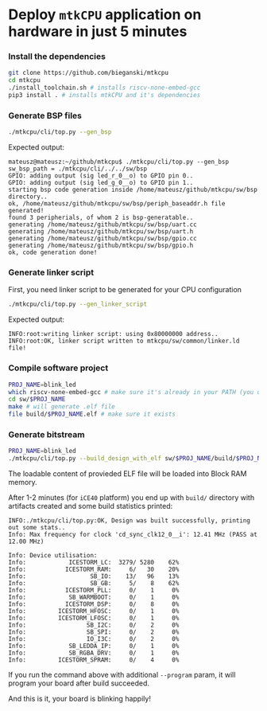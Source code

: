 # Deploy `mtkCPU` application on hardware in just 5 minutes

### Install the dependencies

```sh
git clone https://github.com/bieganski/mtkcpu
cd mtkcpu
./install_toolchain.sh # installs riscv-none-embed-gcc
pip3 install . # installs mtkCPU and it's dependencies
```

### Generate BSP files

```sh
./mtkcpu/cli/top.py --gen_bsp
```

Expected output:

```
mateusz@mateusz:~/github/mtkcpu$ ./mtkcpu/cli/top.py --gen_bsp
sw_bsp_path = ./mtkcpu/cli/../../sw/bsp
GPIO: adding output (sig led_r_0__o) to GPIO pin 0..
GPIO: adding output (sig led_g_0__o) to GPIO pin 1..
starting bsp code generation inside /home/mateusz/github/mtkcpu/sw/bsp directory..
ok, /home/mateusz/github/mtkcpu/sw/bsp/periph_baseaddr.h file generated!
found 3 peripherials, of whom 2 is bsp-generatable..
generating /home/mateusz/github/mtkcpu/sw/bsp/uart.cc
generating /home/mateusz/github/mtkcpu/sw/bsp/uart.h
generating /home/mateusz/github/mtkcpu/sw/bsp/gpio.cc
generating /home/mateusz/github/mtkcpu/sw/bsp/gpio.h
ok, code generation done!
```

### Generate linker script
First, you need linker script to be generated for your CPU configuration
```sh
./mtkcpu/cli/top.py --gen_linker_script
```

Expected output:

```
INFO:root:writing linker script: using 0x80000000 address..
INFO:root:OK, linker script written to mtkcpu/sw/common/linker.ld file!
```

### Compile software project

```sh
PROJ_NAME=blink_led
which riscv-none-embed-gcc # make sure it's already in your PATH (you downloaded and extracted it in previous step).
cd sw/$PROJ_NAME
make # will generate .elf file
file build/$PROJ_NAME.elf # make sure it exists
```

### Generate bitstream

```sh
PROJ_NAME=blink_led
./mtkcpu/cli/top.py --build_design_with_elf sw/$PROJ_NAME/build/$PROJ_NAME.elf 
```

The loadable content of provieded ELF file will be loaded into Block RAM memory.

After 1-2 minutes (for `iCE40` platform) you end up with `build/` directory with 
artifacts created and some build statistics printed:

```
INFO:./mtkcpu/cli/top.py:OK, Design was built successfully, printing out some stats..
Info: Max frequency for clock 'cd_sync_clk12_0__i': 12.41 MHz (PASS at 12.00 MHz)

Info: Device utilisation:
Info:            ICESTORM_LC:  3279/ 5280    62%
Info:           ICESTORM_RAM:     6/   30    20%
Info:                  SB_IO:    13/   96    13%
Info:                  SB_GB:     5/    8    62%
Info:           ICESTORM_PLL:     0/    1     0%
Info:            SB_WARMBOOT:     0/    1     0%
Info:           ICESTORM_DSP:     0/    8     0%
Info:         ICESTORM_HFOSC:     0/    1     0%
Info:         ICESTORM_LFOSC:     0/    1     0%
Info:                 SB_I2C:     0/    2     0%
Info:                 SB_SPI:     0/    2     0%
Info:                 IO_I3C:     0/    2     0%
Info:            SB_LEDDA_IP:     0/    1     0%
Info:            SB_RGBA_DRV:     0/    1     0%
Info:         ICESTORM_SPRAM:     0/    4     0%
```

If you run the command above with additional `--program` param, it will program your board after build succeeded.

And this is it, your board is blinking happily!